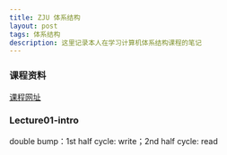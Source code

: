 ```yaml
---
title: ZJU 体系结构
layout: post
tags: 体系结构
description: 这里记录本人在学习计算机体系结构课程的笔记
---
```


### 课程资料
[课程网址](http://list.zju.edu.cn/kaibu/comparch2023/)



### Lecture01-intro



double bump：1st half cycle: write；2nd half cycle: read

